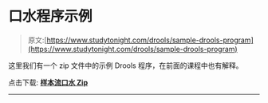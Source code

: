 # 口水程序示例

> 原文:[https://www.studytonight.com/drools/sample-drools-program](https://www.studytonight.com/drools/sample-drools-program)

这里我们有一个 zip 文件中的示例 Drools 程序，在前面的课程中也有解释。

点击下载: [**样本流口水 Zip**](resource/SampleDrools.zip)

* * *